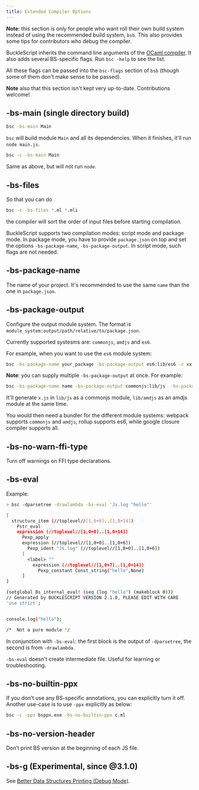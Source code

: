 ```yaml
---
title: Extended Compiler Options
---
```


**Note**: this section is only for people who want roll their own build system instead of using the recommended build system, `bsb`. This also provides some tips for contributors who debug the compiler.

BuckleScript inherits the command line arguments of the [OCaml compiler](http://caml.inria.fr/pub/docs/manual-ocaml/comp.html). It also adds several BS-specific flags. Run `bsc -help` to see the list.

All these flags can be passed into the `bsc-flags` section of `bsb` (though some of them don't make sense to be passed).

**Note** also that this section isn't kept very up-to-date. Contributions welcome!

## -bs-main (single directory build)

```sh
bsc -bs-main Main
```

`bsc` will build module `Main` and all its dependencies. When it finishes, it'll run `node main.js`.

```sh
bsc -c -bs-main Main
```

Same as above, but will not run `node`.

## -bs-files

So that you can do

```sh
bsc -c -bs-files *.ml *.mli
```

the compiler will sort the order of input files before starting compilation.

BuckleScript supports two compilation modes: script mode and package mode. In package mode, you have to provide `package.json` on top and set the options `-bs-package-name`, `-bs-package-output`. In script mode, such flags are not needed.

## -bs-package-name

The name of your project. It's recommended to use the same `name` than the one in `package.json`.

## -bs-package-output

Configure the output module system. The format is `module_system:output/path/relative/to/package.json`.

Currently supported systesms are: `commonjs`, `amdjs` and `es6`.

For example, when you want to use the `es6` module system:

```sh
bsc -bs-package-name your_package -bs-package-output es6:lib/es6 -c xx.ml
```

**Note**: you can supply multiple `-bs-package-output` at once. For example:

```sh
bsc -bs-package-name name -bs-package-output commonjs:lib/js  -bs-package-output amdjs:lib/amdjs -c x.ml
```

It'll generate `x.js` in `lib/js` as a commonjs module, `lib/amdjs` as an amdjs module at the same time.

You would then need a bundler for the different module systems: webpack supports `commonjs` and `amdjs`, rollup supports es6, while google closure compiler supports all.

## -bs-no-warn-ffi-type

Turn off warnings on FFI type declarations.

## -bs-eval

Example:

```sh
> bsc -dparsetree -drawlambda -bs-eval 'Js.log "hello"'

[
  structure_item (//toplevel//[1,0+0]..[1,0+14])
    Pstr_eval
    expression (//toplevel//[1,0+0]..[1,0+14])
      Pexp_apply
      expression (//toplevel//[1,0+0]..[1,0+6])
        Pexp_ident "Js.log" (//toplevel//[1,0+0]..[1,0+6])
      [
        <label> ""
          expression (//toplevel//[1,0+7]..[1,0+14])
            Pexp_constant Const_string("hello",None)
      ]
]

(setglobal Bs_internal_eval! (seq (log "hello") (makeblock 0)))
// Generated by BUCKLESCRIPT VERSION 2.1.0, PLEASE EDIT WITH CARE
'use strict';


console.log("hello");

/*  Not a pure module */
```

In conjunction with `-bs-eval`: the first block is the output of `-dparsetree`, the second is from `-drawlambda`.

`-bs-eval` doesn't create intermediate file. Useful for learning or troubleshooting.

## -bs-no-builtin-ppx

If you don't use any BS-specific annotations, you can explicitly turn it off. Another use-case is to use `-ppx` explicitly as below:

```sh
bsc -c -ppx bsppx.exe -bs-no-builtin-ppx c.ml
```

## -bs-no-version-header

Don’t print BS version at the beginning of each JS file.

## -bs-g (Experimental, since @3.1.0)

See [Better Data Structures Printing (Debug Mode)](./better-data-structures-printing-debug-mode.md).
